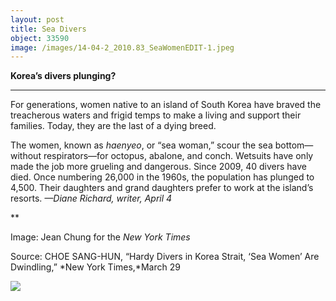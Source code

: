 ```yaml
---
layout: post
title: Sea Divers
object: 33590
image: /images/14-04-2_2010.83_SeaWomenEDIT-1.jpeg
---
```

**Korea’s divers plunging?**

****

For generations, women native to an island of South Korea have braved the treacherous waters and frigid temps to make a living and support their families. Today, they are the last of a dying breed.

The women, known as *haenyeo*, or “sea woman,” scour the sea bottom—without respirators—for octopus, abalone, and conch. Wetsuits have only made the job more grueling and dangerous. Since 2009, 40 divers have died. Once numbering 26,000 in the 1960s, the population has plunged to 4,500. Their daughters and grand daughters prefer to work at the island’s resorts. *—Diane Richard, writer, April 4*

**

Image: Jean Chung for the *New York Times*

Source: CHOE SANG-HUN, “Hardy Divers in Korea Strait, ‘Sea Women’ Are Dwindling,” *New York Times,*March 29

![]({{siteurl.base}}/images/14-04-2_2010.83_SeaWomenEDIT-1.jpeg)
